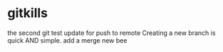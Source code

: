 # gitkills
the second git test
update for push to remote
Creating a new branch is quick AND simple.
add a merge
new bee